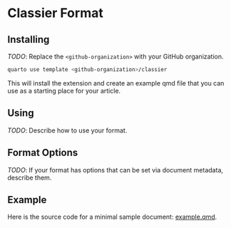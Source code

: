 # Classier Format

## Installing

*TODO*: Replace the `<github-organization>` with your GitHub organization.

```bash
quarto use template <github-organization>/classier
```

This will install the extension and create an example qmd file that you can use as a starting place for your article.

## Using

*TODO*: Describe how to use your format.

## Format Options

*TODO*: If your format has options that can be set via document metadata, describe them.

## Example

Here is the source code for a minimal sample document: [example.qmd](example.qmd).

